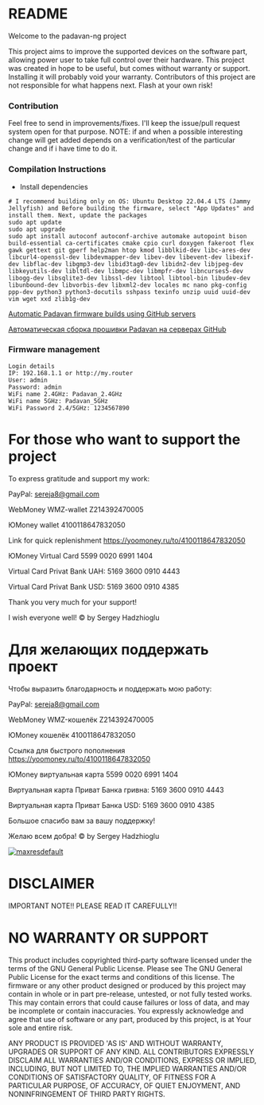 # README #

Welcome to the padavan-ng project

This project aims to improve the supported devices on the software part, allowing power user to take full control over their hardware.
This project was created in hope to be useful, but comes without warranty or support. Installing it will probably void your warranty.
Contributors of this project are not responsible for what happens next. Flash at your own risk!

### Contribution ###

Feel free to send in improvements/fixes. I'll keep the issue/pull request system open for that purpose.
NOTE: if and when a possible interesting change will get added depends on a verification/test of the particular change and if i have time to do it.

### Compilation Instructions ###

* Install dependencies

```shell
# I recommend building only on OS: Ubuntu Desktop 22.04.4 LTS (Jammy Jellyfish) and Before building the firmware, select "App Updates" and install them. Next, update the packages
sudo apt update
sudo apt upgrade
sudo apt install autoconf autoconf-archive automake autopoint bison build-essential ca-certificates cmake cpio curl doxygen fakeroot flex gawk gettext git gperf help2man htop kmod libblkid-dev libc-ares-dev libcurl4-openssl-dev libdevmapper-dev libev-dev libevent-dev libexif-dev libflac-dev libgmp3-dev libid3tag0-dev libidn2-dev libjpeg-dev libkeyutils-dev libltdl-dev libmpc-dev libmpfr-dev libncurses5-dev libogg-dev libsqlite3-dev libssl-dev libtool libtool-bin libudev-dev libunbound-dev libvorbis-dev libxml2-dev locales mc nano pkg-config ppp-dev python3 python3-docutils sshpass texinfo unzip uuid uuid-dev vim wget xxd zlib1g-dev

```
[Automatic Padavan firmware builds using GitHub servers](https://github.com/shvchk/padavan-builder-workflow)

[Автоматическая сборка прошивки Padavan на серверах GitHub](https://github.com/shvchk/padavan-builder-workflow/blob/main/README.ru.md)

### Firmware management ###
```shell 
Login details
IP: 192.168.1.1 or http://my.router
User: admin
Password: admin
WiFi name 2.4GHz: Padavan_2.4GHz
WiFi name 5GHz: Padavan_5GHz
WiFi Password 2.4/5GHz: 1234567890
```
# For those who want to support the project #

To express gratitude and support my work:

PayPal: sereja8@gmail.com

WebMoney WMZ-wallet Z214392470005

ЮMoney wallet 4100118647832050

Link for quick replenishment https://yoomoney.ru/to/4100118647832050

ЮMoney Virtual Card 5599 0020 6991 1404

Virtual Card Privat Bank UAH: 5169 3600 0910 4443

Virtual Card Privat Bank USD: 5169 3600 0910 4385

Thank you very much for your support!

I wish everyone well! © by Sergey Hadzhioglu

# Для желающих поддержать проект #

Чтобы выразить благодарность и поддержать мою работу:

PayPal: sereja8@gmail.com

WebMoney WMZ-кошелёк Z214392470005

ЮMoney кошелёк 4100118647832050

Ссылка для быстрого пополнения https://yoomoney.ru/to/4100118647832050

ЮMoney виртуальная карта 5599 0020 6991 1404

Виртуальная карта Приват Банка гривна: 5169 3600 0910 4443

Виртуальная карта Приват Банка USD: 5169 3600 0910 4385

Большое спасибо вам за вашу поддержку!

Желаю всем добра! © by Sergey Hadzhioglu

<a href="https://imgbb.com/"><img src="https://i.ibb.co/4KRbrfM/maxresdefault.jpg" alt="maxresdefault" border="0"></a>

# DISCLAIMER #
IMPORTANT NOTE!! PLEASE READ IT CAREFULLY!!
# NO WARRANTY OR SUPPORT
This product includes copyrighted third-party software licensed under the terms of the GNU General Public License. Please see The GNU General Public License for the exact terms
and conditions of this license. The firmware or any other product designed or produced by this project may contain in whole or in part pre-release, untested, or not fully tested works.
This may contain errors that could cause failures or loss of data, and may be incomplete or contain inaccuracies. You expressly acknowledge and agree that use of software or any part,
produced by this project, is at Your sole and entire risk.

ANY PRODUCT IS PROVIDED 'AS IS' AND WITHOUT WARRANTY, UPGRADES OR SUPPORT OF ANY KIND. ALL CONTRIBUTORS EXPRESSLY DISCLAIM ALL WARRANTIES AND/OR CONDITIONS, EXPRESS OR IMPLIED,
INCLUDING, BUT NOT LIMITED TO, THE IMPLIED WARRANTIES AND/OR CONDITIONS OF SATISFACTORY QUALITY, OF FITNESS FOR A PARTICULAR PURPOSE, OF ACCURACY, OF QUIET ENJOYMENT, AND NONINFRINGEMENT
OF THIRD PARTY RIGHTS.
